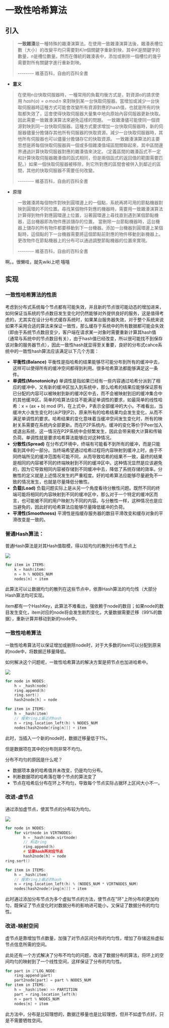 # 一致性哈希算法

## 引入

> **一致雜湊**是一種特殊的雜湊演算法。在使用一致雜湊演算法後，雜湊表槽位數（大小）的改變平均只需要對$K/n$個關鍵字重新對映，其中$K$是關鍵字的數量，$n$是槽位數量。然而在傳統的雜湊表中，添加或刪除一個槽位的幾乎需要對所有關鍵字進行重新對映。<br/>
>
> --------  維基百科，自由的百科全書

- **意义**

> 在使用n台快取伺服器時，一種常用的負載均衡方式是，對資源o的請求使用 $hash(o)=o\,mod\,n$ 來對映到某一台快取伺服器。當增加或減少一台快取伺服器時這種方式可能會改變所有資源對應的hash值，也就是所有的快取都失效了，這會使得快取伺服器大量集中地向原始內容伺服器更新快取。因此需要一致雜湊演算法來避免這樣的問題。 一致雜湊儘可能使同一個資源對映到同一台快取伺服器。這種方式要求增加一台快取伺服器時，新的伺服器儘量分擔儲存其他所有伺服器的快取資源。減少一台快取伺服器時，其他所有伺服器也可以儘量分擔儲存它的快取資源。 一致雜湊演算法的主要思想是將每個快取伺服器與一個或多個雜湊值域區間關聯起來，其中區間邊界通過計算快取伺服器對應的雜湊值來決定。（定義區間的雜湊函式不一定和計算快取伺服器雜湊值的函式相同，但是兩個函式的返回值的範圍需要匹配。）如果一個快取伺服器被移除，則它所對應的區間會被併入到鄰近的區間，其他的快取伺服器不需要任何改變。
>
> --------  維基百科，自由的百科全書

- 原理

> 一致雜湊將每個物件對映到圓環邊上的一個點，系統再將可用的節點機器對映到圓環的不同位置。尋找某個物件對應的機器時，需要用一致雜湊演算法計算得到物件對應圓環邊上位置，沿著圓環邊上尋找直到遇到某個節點機器，這台機器即為物件應該儲存的位置。 當刪除一台節點機器時，這台機器上儲存的所有物件都要移動到下一台機器。添加一台機器到圓環邊上某個點時，這個點的下一台機器需要將這個節點前對應的物件移動到新機器上。 更改物件在節點機器上的分布可以通過調整節點機器的位置來實現。
> 
> --------  維基百科，自由的百科全書

啊。。很懒哇，就先wiki上吧
嘻嘻

## 实现

### 一致性哈希算法的性质

考虑到分布式系统每个节点都有可能失效，并且新的节点很可能动态的增加进来，如何保证当系统的节点数目发生变化时仍然能够对外提供良好的服务，这是值得考虑的，尤其实在设计分布式缓存系统时，如果某台服务器失效，对于整个系统来说如果不采用合适的算法来保证一致性，那么缓存于系统中的所有数据都可能会失效（即由于系统节点数目变少，客户端在请求某一对象时需要重新计算其hash值（通常与系统中的节点数目有关），由于hash值已经改变，所以很可能找不到保存该对象的服务器节点），因此一致性hash就显得至关重要，良好的分布式cahce系统中的一致性hash算法应该满足以下几个方面：

- **平衡性(Balance)** 平衡性是指哈希的结果能够尽可能分布到所有的缓冲中去，这样可以使得所有的缓冲空间都得到利用。很多哈希算法都能够满足这一条件。
- **单调性(Monotonicity)** 单调性是指如果已经有一些内容通过哈希分派到了相应的缓冲中，又有新的缓冲区加入到系统中，那么哈希的结果应能够保证原有已分配的内容可以被映射到新的缓冲区中去，而不会被映射到旧的缓冲集合中的其他缓冲区。简单的哈算法往往不能满足单调性的要求，如最简单的线性哈希：x = (ax + b) mod (P)，在上式中，P表示全部缓冲的大小。不难看出，当缓冲大小发生变化时(从P1到P2)，原来所有的哈希结果均会发生变化，从而不满足单调性的要求。哈希结果的变化意味着当缓冲空间发生变化时，所有的映射关系需要在系统内全部更新。而在P2P系统内，缓冲的变化等价于Peer加入或退出系统，这一情况在P2P系统中会频繁发生，因此会带来极大计算和传输负荷。单调性就是要求哈希算法能够应对这种情况。
- **分散性(Spread)** 在分布式环境中，终端有可能看不到所有的缓冲，而是只能看到其中的一部分。当终端希望通过哈希过程将内容映射到缓冲上时，由于不同终端所见的缓冲范围有可能不同，从而导致哈希的结果不一致，最终的结果是相同的内容被不同的终端映射到不同的缓冲区中。这种情况显然是应该避免的，因为它导致相同内容被存储到不同缓冲中去，降低了系统存储的效率。分散性的定义就是上述情况发生的严重程度。好的哈希算法应能够尽量避免不一致的情况发生，也就是尽量降低分散性。
- **负载(Load)** 负载问题实际上是从另一个角度看待分散性问题。既然不同的终端可能将相同的内容映射到不同的缓冲区中，那么对于一个特定的缓冲区而言，也可能被不同的用户映射为不同的内容。与分散性一样，这种情况也是应当避免的，因此好的哈希算法应能够尽量降低缓冲的负荷。
- **平滑性(Smoothness)** 平滑性是指缓存服务器的数目平滑改变和缓存对象的平滑改变是一致的。


### 普通Hash算法：

普通Hash算法是对其Hash值取模，得以较均匀的散列分布在节点上

![](../.gitbook/assets/algorithm/11.png)

```c
for item in ITEMS:
    k = hash(item)
    n = h % NODES_NUM
    nodes[n] + item
```

此算法可以让数据均匀的散列在这些节点中，依靠Hash算法的均匀性（大部分Hash算法均可实现。

item都有一个HashKey，此算法不难看出，强依赖于node的数目；如果node的数目发生变化，item对应的node将会发生剧烈变化，大量数据需要迁移（99%的数据），重新计算并移动到新的node中。

### 一致性哈希算法

一致性哈希算法可以保证增加或删除node时，对于大多数的item可以分配到原来的node中，将数据迁移量降低。

如何解决这个问题呢，一致性哈希算法的解决方案是把节点也加进哈希中。

![](../.gitbook/assets/algorithm/12.png)

```c
for node in NODES:
    h = _hash(node)
    ring.append(h)
    ring.sort()
    hash2node[h] = node

for item in ITEMS:
    h = _hash(item)
    // 搜索ring上最近的hash
    n = ring.location_left(h) % NODES_NUM
    nodes[hash2node[ring[n]]] + item
```

此时，当插入一个新的node时，数据迁移量低于1%。

但是数据项在其中的分布则非常不均匀。

分布不均匀的原因是什么呢？
- 数据项本身的哈希值并未改变，仍是均匀分布。
- 判断数据项的哈希落在哪个节点的算法变了
- 节点在哈希后分布在环上不均匀，导致每个节点实际占据环上区间大小不一。


### 改进-虚节点

通过添加虚节点，使其节点的分布较为均匀。

![](../.gitbook/assets/algorithm/13.png)

```c
for node in NODES:
    for virtnode in VIRTNODES:
        h = _hash(node.virtnode)
        // 构造ring
        ring.append(h)
        # 记录hash所对应节点
        hash2node[h] = node
ring.sort()

for item in ITEMS:
    h = _hash(item)
    // 搜索ring上最近的hash
    n = ring.location_left(h) % (NODES_NUM * VIRTNODES_NUM)
    nodes[hash2node[ring[n]]] + item
```

此时通过添加分布节点为多个虚拟节点的方法，使节点在"环"上所分布的更加均匀，既保证了节点变化时对数据分布的影响进可能小，又保证了数据分布的均匀性。


### 改进-映射空间

虚节点是靠增加节点数量，加强了对节点区间分布的均匀性，增加了存储这些虚拟节点信息所需的空间。

此处还有一个方式解决了分布不均匀的问题，改进了数据分布的算法，将环上的空间均匀的映射到了一个线性空间，这样保证了分布的均匀性。

```c
for part in 2^LOG_NODE:
    ring.append(part)
    part2node[part] = part % NODES_NUM
for item in ITEMS:
    h = _hash(item) >> PARTITION
    part = ring.location_left(h)
    n = part % NODES_NUM
    nodes[n] + item
```

此方法中，分布是比较理想的，数据迁移量也是比较理想，但并不如虚节点好。只是不需要牺牲空间。


